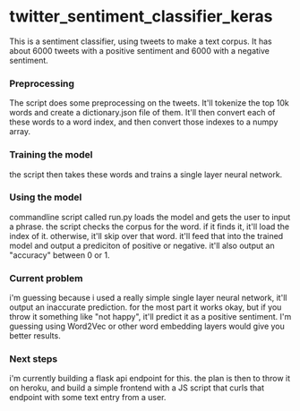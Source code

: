 # twitter_sentiment_classifier_keras

This is a sentiment classifier, using tweets to make a text corpus. It has about 6000 tweets with a positive sentiment and 6000 with a negative sentiment.

### Preprocessing

The script does some preprocessing on the tweets. It'll tokenize the top 10k words and create a dictionary.json file of them. It'll then convert each of these words to a word index, and then convert those indexes to a numpy array.

### Training the model

the script then takes these words and trains a single layer neural network. 

### Using the model

commandline script called run.py loads the model and gets the user to input a phrase. the script checks the corpus for the word. if it finds it, it'll load the index of it. otherwise, it'll skip over that word. it'll feed that into the trained model and output a prediciton of positive or negative. it'll also output an "accuracy" between 0 or 1.

### Current problem

i'm guessing because i used a really simple single layer neural network, it'll output an inaccurate prediction. for the most part it works okay, but if you throw it something like "not happy", it'll predict it as a positive sentiment. I'm guessing using Word2Vec or other word embedding layers would give you better results. 

### Next steps

i'm currently building a flask api endpoint for this. the plan is then to throw it on heroku, and build a simple frontend with a JS script that curls that endpoint with some text entry from a user.
